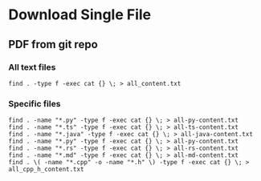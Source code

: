 # Download Single File 

## PDF from git repo

### All text files
```
find . -type f -exec cat {} \; > all_content.txt
```

### Specific files
```
find . -name "*.py" -type f -exec cat {} \; > all-py-content.txt
find . -name "*.ts" -type f -exec cat {} \; > all-ts-content.txt
find . -name "*.java" -type f -exec cat {} \; > all-java-content.txt
find . -name "*.py" -type f -exec cat {} \; > all-py-content.txt
find . -name "*.rs" -type f -exec cat {} \; > all-rs-content.txt
find . -name "*.md" -type f -exec cat {} \; > all-md-content.txt
find . \( -name "*.cpp" -o -name "*.h" \) -type f -exec cat {} \; > all_cpp_h_content.txt
```